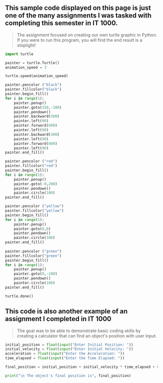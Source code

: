 ## This sample code displayed on this page is just one of the many assignments I was tasked with completing this semester in IT 1000. 
> The assignment focused on creating our own turtle graphic in Python. If you were to run this program, you will find the end result is a stoplight!

```python
import turtle

painter = turtle.Turtle()
animation_speed = 3

turtle.speed(animation_speed)

painter.pencolor ("black")
painter.fillcolor("black")
painter.begin_fill()
for i in range(1):
    painter.penup()
    painter.goto(150,-200)
    painter.pendown()
    painter.backward(300)
    painter.left(90)
    painter.forward(600)
    painter.left(90)
    painter.backward(300)
    painter.left(90)
    painter.forward(600)
    painter.left(90)
painter.end_fill()

painter.pencolor ("red")
painter.fillcolor("red")
painter.begin_fill()
for i in range(1):
    painter.penup()
    painter.goto(-0,200)
    painter.pendown()
    painter.circle(100)
painter.end_fill()

painter.pencolor ("yellow")
painter.fillcolor("yellow")
painter.begin_fill()
for i in range(1):
    painter.penup()
    painter.goto(0,0)
    painter.pendown()
    painter.circle(100)
painter.end_fill()
    
painter.pencolor ("green")
painter.fillcolor("green")
painter.begin_fill()
for i in range(1):
    painter.penup()
    painter.goto(0,-200)
    painter.pendown()
    painter.circle(100)
painter.end_fill()

turtle.done()
```

## This code is also another example of an assignment I completed in IT 1000
> The goal was to be able to demonstrate basic coding skills by creating a calculator that can find an object's position with user input.

```python
initial_position = float(input("Enter Initial Position: "))
initial_velocity = float(input("Enter Initial Velocity: "))
acceleration = float(input("Enter the Acceleration: "))
time_elapsed = float(input("Enter the Time Elapsed: "))

final_position = initial_position + initial_velocity * time_elapsed + 0.5 * acceleration * time_elapsed ** 2

print("\n The object's final position is", final_position)
```

